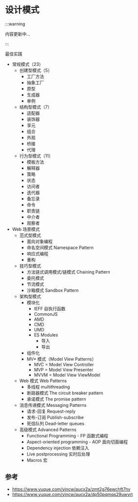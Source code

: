# 设计模式

:::warning

内容更新中...

:::

最佳实践

- 常规模式（23）
  - 创建型模式（5）
    - 工厂方法
    - 抽象工厂
    - 原型
    - 生成器
    - 单例
  - 结构型模式（7）
    - 适配器
    - 装饰器
    - 享元
    - 组合
    - 外观
    - 桥接
    - 代理
  - 行为型模式（11）
    - 模板方法
    - 解释器
    - 策略
    - 状态
    - 访问者
    - 迭代器
    - 备忘录
    - 命令
    - 职责链
    - 中介者
    - 观察者
- Web 场景模式
  - 范式型模式
    - 面向对象编程
    - 命名空间模式 Namespace Pattern
    - 响应式编程
    - 重构
  - 技巧型模式
    - 方法链式调用模式/链模式 Chaining Pattern
    - 委托模式
    - 节流模式
    - 沙箱模式 Sandbox Pattern
  - 架构型模式
    - 模块化
      - IEFF 自执行函数
      - CommonJS
      - AMD
      - CMD
      - UMD
      - ES Modules
        - 导入
        - 导出
    - 组件化
    - MV* 模式（Model View Patterns）
      - MVC = Model View Controller
      - MVP = Model View Presenter
      - MVVM = Model View ViewModel
  - Web 模式 Web Patterns
    - 多线程 multithreading
    - 断路器模式 The circuit breaker pattern
    - 承诺模式 The promise pattern
  - 消息传递模式 Messaging Patterns
    - 请求-回复 Request-reply
    - 发布-订阅 Publish-subscribe
    - 死信队列 Dead-letter queues
  - 高级模式 Advanced Patterns
    - Functional Programming - FP 函数式编程
    - Aspect-oriented programming - AOP 面向切面编程
    - Dependency injection 依赖注入
    - Live postprocessing 实时后处理
    - Macros 宏

## 参考

- https://www.yuque.com/yincw/aucx2a/zmt2g76ewchft7hv
- https://www.yuque.com/yincw/aucx2a/dp50pqmqs29uwvrt